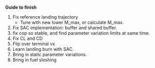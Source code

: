 **Guide to finish**
1) Fix reference landing trajectory
    - Tune with new lower M_max, or calculate M_max.
2) Fix SAC implementation: buffer and shared buffer.
3) fix cop so stable, and find parameter variation limits at same time.
4) Fix CL and CD
5) Flip over terminal vx
6) Learn landing burn with SAC.
7) Bring in static parameter variations.
8) Bring in fuel sloshing